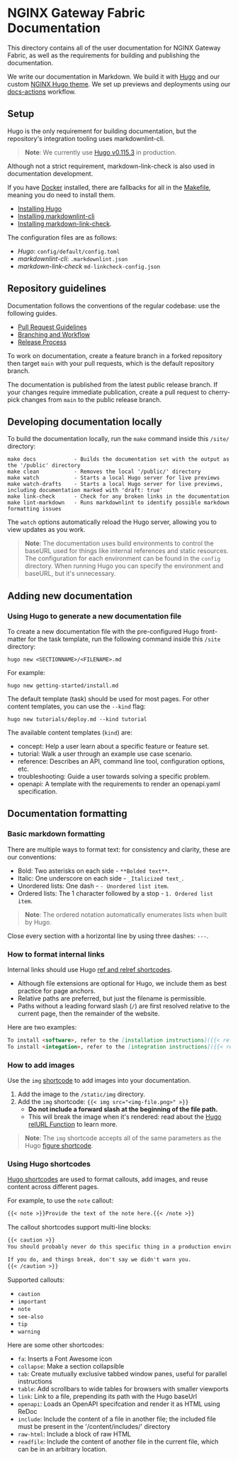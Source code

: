 # NGINX Gateway Fabric Documentation

This directory contains all of the user documentation for NGINX Gateway Fabric, as well as the requirements for building and publishing the documentation.

We write our documentation in Markdown. We build it with [Hugo](https://gohugo.io) and our custom [NGINX Hugo theme](https://github.com/nginxinc/nginx-hugo-theme). We set up previews and deployments using our [docs-actions](https://github.com/nginxinc/docs-actions?tab=readme-ov-file#docs-actions) workflow.

## Setup

Hugo is the only requirement for building documentation, but the repository's integration tooling uses markdownlint-cli.

> **Note**: We currently use [Hugo v0.115.3](https://github.com/gohugoio/hugo/releases/tag/v0.115.3) in production.

Although not a strict requirement, markdown-link-check is also used in documentation development.

If you have [Docker](https://www.docker.com/get-started/) installed, there are fallbacks for all in the [Makefile](Makefile), meaning you do need to install them.

- [Installing Hugo](https://gohugo.io/getting-started/installing/)
- [Installing markdownlint-cli](https://github.com/igorshubovych/markdownlint-cli?tab=readme-ov-file#installation)
- [Installing markdown-link-check](https://github.com/tcort/markdown-link-check?tab=readme-ov-file#installation).

The configuration files are as follows:

- *Hugo*: `config/default/config.toml`
- *markdownlint-cli*: `.markdownlint.json`
- *markdown-link-check* `md-linkcheck-config.json`

## Repository guidelines

Documentation follows the conventions of the regular codebase: use the following guides.

- [Pull Request Guidelines](../docs/developer/pull-request.md)
- [Branching and Workflow](../docs/developerr/branching-and-workflow.md)
- [Release Process](../docs/developer/developer/release-process.md)

To work on documentation, create a feature branch in a forked repository then target `main` with your pull requests, which is the default repository branch.

The documentation is published from the latest public release branch. If your changes require immediate publication, create a pull request to cherry-pick changes from `main` to the public release branch.

## Developing documentation locally

To build the documentation locally, run the `make` command inside this `/site/` directory:

```text
make docs            - Builds the documentation set with the output as the '/public' directory
make clean           - Removes the local '/public/' directory
make watch           - Starts a local Hugo server for live previews
make watch-drafts    - Starts a local Hugo server for live previews, including documentation marked with 'draft: true'
make link-check      - Check for any broken links in the documentation
make lint-markdown   - Runs markdownlint to identify possible markdown formatting issues
```

The `watch` options automatically reload the Hugo server, allowing you to view updates as you work.

> **Note**: The documentation uses build environments to control the baseURL used for things like internal references and static resources. The configuration for each environment can be found in the `config` directory. When running Hugo you can specify the environment and baseURL, but it's unnecessary.

## Adding new documentation

### Using Hugo to generate a new documentation file

To create a new documentation file with the pre-configured Hugo front-matter for the task template, run the following command inside this `/site` directory:

`hugo new <SECTIONNAME>/<FILENAME>.md`

For example:

```shell
hugo new getting-started/install.md
```

The default template (task) should be used for most pages. For other content templates, you can use the `--kind` flag:

```shell
hugo new tutorials/deploy.md --kind tutorial
```

The available content templates (`kind`) are:

- concept: Help a user learn about a specific feature or feature set.
- tutorial: Walk a user through an example use case scenario.
- reference: Describes an API, command line tool, configuration options, etc.
- troubleshooting: Guide a user towards solving a specific problem.
- openapi: A template with the requirements to render an openapi.yaml specification.

## Documentation formatting

### Basic markdown formatting

There are multiple ways to format text: for consistency and clarity, these are our conventions:

- Bold: Two asterisks on each side - `**Bolded text**`.
- Italic: One underscore on each side - `_Italicized text_`.
- Unordered lists: One dash - `- Unordered list item`.
- Ordered lists: The 1 character followed by a stop - `1. Ordered list item`.

> **Note**: The ordered notation automatically enumerates lists when built by Hugo.

Close every section with a horizontal line by using three dashes: `---`.

### How to format internal links

Internal links should use Hugo [ref and relref shortcodes](https://gohugo.io/content-management/cross-references/).

- Although file extensions are optional for Hugo, we include them as best practice for page anchors.
- Relative paths are preferred, but just the filename is permissible.
- Paths without a leading forward slash (`/`) are first resolved relative to the current page, then the remainder of the website.

Here are two examples:

```md
To install <software>, refer to the [installation instructions]({{< ref "install.md" >}}).
To install <integation>, refer to the [integration instructions]({{< relref "/integration/thing.md#section" >}}).
```

### How to add images

Use the `img` [shortcode](#using-hugo-shortcodes) to add images into your documentation.

1. Add the image to the `/static/img` directory.
1. Add the `img` shortcode:
    `{{< img src="<img-file.png>" >}}`
   - **Do not include a forward slash at the beginning of the file path.**
   - This will break the image when it's rendered: read about the  [Hugo relURL Function](https://gohugo.io/functions/relurl/#input-begins-with-a-slash) to learn more.

> **Note**: The `img` shortcode accepts all of the same parameters as the Hugo [figure shortcode](https://gohugo.io/content-management/shortcodes/#figure).

### Using Hugo shortcodes

[Hugo shortcodes](/docs/themes/f5-hugo/layouts/shortcodes/) are used to format callouts, add images, and reuse content across different pages.

For example, to use the `note` callout:

```md
{{< note >}}Provide the text of the note here.{{< /note >}}
```

The callout shortcodes support multi-line blocks:

```md
{{< caution >}}
You should probably never do this specific thing in a production environment.

If you do, and things break, don't say we didn't warn you.
{{< /caution >}}
```

Supported callouts:

- `caution`
- `important`
- `note`
- `see-also`
- `tip`
- `warning`

Here are some other shortcodes:

- `fa`: Inserts a Font Awesome icon
- `collapse`: Make a section collapsible
- `tab`: Create mutually exclusive tabbed window panes, useful for parallel instructions
- `table`: Add scrollbars to wide tables for browsers with smaller viewports
- `link`: Link to a file, prepending its path with the Hugo baseUrl
- `openapi`: Loads an OpenAPI specifcation and render it as HTML using ReDoc
- `include`: Include the content of a file in another file; the included file must be present in the '/content/includes/' directory
- `raw-html`: Include a block of raw HTML
- `readfile`: Include the content of another file in the current file, which can be in an arbitrary location.
